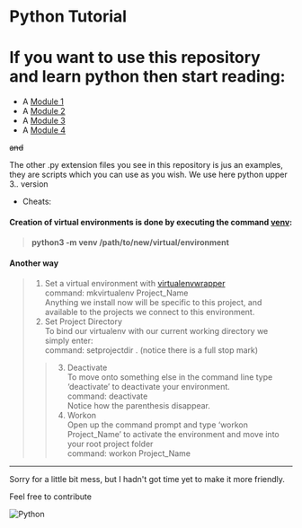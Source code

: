 # Python Tutorial



# If you want to use this repository and learn python then start reading: 

* A [Module 1](module1.txt)
* A [Module 2](module2.txt)
* A [Module 3](module3.txt)
* A [Module 4](module4.txt)


~~and~~

The other .py extension files you see in this repository is jus an examples, they are scripts which you can use as you wish.
We use here python upper  3.*.* version

* Cheats:
 #### Creation of virtual environments is done by executing the command [venv](https://docs.python.org/3/library/venv.html):
> #### python3 -m venv /path/to/new/virtual/environment
#### Another way
> 1. Set a virtual environment with [virtualenvwrapper](https://pypi.org/project/virtualenvwrapper-win/)
</br>command: mkvirtualenv Project_Name
</br>Anything we install now will be specific to this project, and available to the projects we connect to this environment.
> 2. Set Project Directory
  </br>To bind our virtualenv with our current working directory we simply enter:
  </br>command: setprojectdir .  (notice there is a full stop mark)
>> 3. Deactivate
  </br>To move onto something else in the command line type ‘deactivate’ to deactivate your environment.
  </br>command: deactivate
  </br>Notice how the parenthesis disappear.
>> 4. Workon 
  </br>Open up the command prompt and type ‘workon Project_Name’ to activate the environment and move into your root project folder
  </br>command: workon Project_Name <br>
  <hr>
Sorry for a little bit mess, but I hadn't got time yet to make it more friendly.

Feel free to contribute 


![Python](python-socket.png)
